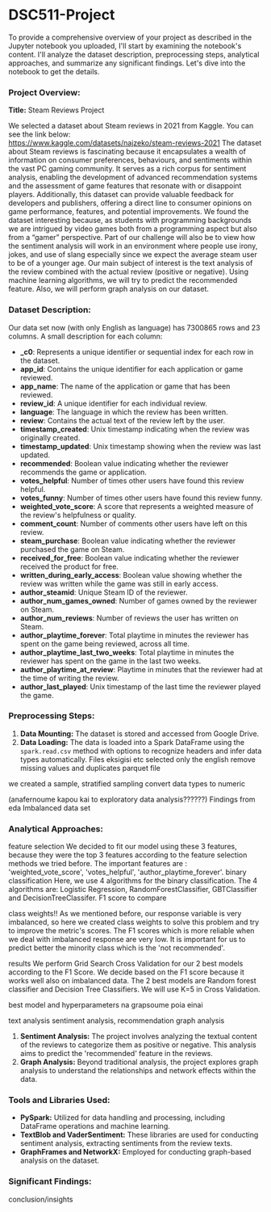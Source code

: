 # DSC511-Project
To provide a comprehensive overview of your project as described in the Jupyter notebook you uploaded, I'll start by examining the notebook's content. I'll analyze the dataset description, preprocessing steps, analytical approaches, and summarize any significant findings. Let's dive into the notebook to get the details.

### Project Overview:
**Title:** Steam Reviews Project

We selected a dataset about Steam reviews in 2021 from Kaggle. You can see the link below: \
https://www.kaggle.com/datasets/najzeko/steam-reviews-2021 The dataset about Steam reviews is fascinating because it encapsulates a wealth of information on consumer preferences, behaviours, and sentiments within the vast PC gaming community. It serves as a rich corpus for sentiment analysis, enabling the development of advanced recommendation systems and the assessment of game features that resonate with or disappoint players. Additionally, this dataset can provide valuable feedback for developers and publishers, offering a direct line to consumer opinions on game performance, features, and potential improvements. We found the dataset interesting because, as students with programming backgrounds we are intrigued by video games both from a programming aspect but also from a “gamer” perspective. Part of our challenge will also be to view how the sentiment analysis will work in an environment where people use irony, jokes, and use of slang especially since we expect the average steam user to be of a younger age.
Our main subject of interest is the text analysis of the review combined with the actual review (positive or negative).  Using machine learning algorithms, we will try to predict the recommended feature.
Also, we will perform graph analysis on our dataset.

### Dataset Description:
Our data set now (with only English as language) has 7300865 rows and 23 columns. A small description for each column:


- **_c0**: Represents a unique identifier or sequential index for each row in the dataset.
- **app_id**: Contains the unique identifier for each application or game reviewed.
- **app_name**: The name of the application or game that has been reviewed.
- **review_id**: A unique identifier for each individual review.
- **language**: The language in which the review has been written.
- **review**: Contains the actual text of the review left by the user.
- **timestamp_created**: Unix timestamp indicating when the review was originally created.
- **timestamp_updated**: Unix timestamp showing when the review was last updated.
- **recommended**: Boolean value indicating whether the reviewer recommends the game or application.
- **votes_helpful**: Number of times other users have found this review helpful.
- **votes_funny**: Number of times other users have found this review funny.
- **weighted_vote_score**: A score that represents a weighted measure of the review's helpfulness or quality.
- **comment_count**: Number of comments other users have left on this review.
- **steam_purchase**: Boolean value indicating whether the reviewer purchased the game on Steam.
- **received_for_free**: Boolean value indicating whether the reviewer received the product for free.
- **written_during_early_access**: Boolean value showing whether the review was written while the game was still in early access.
- **author_steamid**: Unique Steam ID of the reviewer.
- **author_num_games_owned**: Number of games owned by the reviewer on Steam.
- **author_num_reviews**: Number of reviews the user has written on Steam.
- **author_playtime_forever**: Total playtime in minutes the reviewer has spent on the game being reviewed, across all time.
- **author_playtime_last_two_weeks**: Total playtime in minutes the reviewer has spent on the game in the last two weeks.
- **author_playtime_at_review**: Playtime in minutes that the reviewer had at the time of writing the review.
- **author_last_played**: Unix timestamp of the last time the reviewer played the game.


### Preprocessing Steps:
1. **Data Mounting:** The dataset is stored and accessed from Google Drive.
2. **Data Loading:** The data is loaded into a Spark DataFrame using the `spark.read.csv` method with options to recognize headers and infer data types automatically.
Files eksigisi etc
selected only the english
remove missing values and duplicates
parquet file

we created a sample, stratified sampling
convert data types to numeric

(anafernoume kapou kai to exploratory data analysis??????)
Findings from eda
Imbalanced data set

### Analytical Approaches:
feature selection
We decided to fit our model using these 3 features, because they were the top 3 features according to the feature selection methods we tried before.
The important features are : 'weighted_vote_score', 'votes_helpful', 
 'author_playtime_forever'.
binary classification
Here, we use 4 algorithms for the binary classification. The 4 algorithms are: Logistic Regression, RandomForestClassifier, GBTClassifier and DecisionTreeClassifer.
F1 score to compare

class weights!!
As we mentioned before, our response variable is very imbalanced, so here we created class weights to solve this problem and try to improve the metric's scores. The F1 scores which is more reliable when we deal with imbalanced response are very low. It is important for us to predict better the minority class which is the 'not recommended'. 

results
We perform Grid Search Cross Validation for our 2 best models according to the F1 Score. We decide based on the F1 score because it works well also on imbalanced data. The 2 best models are Random forest classifier and Decision Tree Classifiers. We will use K=5 in Cross Validation.

best model and hyperparameters na grapsoume poia einai

text analysis
sentiment analysis, recommendation
graph analysis
1. **Sentiment Analysis:** The project involves analyzing the textual content of the reviews to categorize them as positive or negative. This analysis aims to predict the 'recommended' feature in the reviews.
2. **Graph Analysis:** Beyond traditional analysis, the project explores graph analysis to understand the relationships and network effects within the data.

### Tools and Libraries Used:
- **PySpark:** Utilized for data handling and processing, including DataFrame operations and machine learning.
- **TextBlob and VaderSentiment:** These libraries are used for conducting sentiment analysis, extracting sentiments from the review texts.
- **GraphFrames and NetworkX:** Employed for conducting graph-based analysis on the dataset.

### Significant Findings:
conclusion/insights
